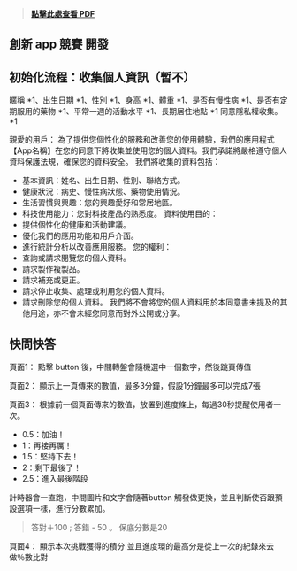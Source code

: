 
> **[點擊此處查看 PDF](User_Interface.pdf)**

## 創新 app 競賽 開發

## 初始化流程：收集個人資訊（暫不）
暱稱 *1、出生日期 *1、性別 *1、身高 *1、體重 *1、是否有慢性病 *1、是否有定期服用的藥物 *1、平常一週的活動水平 *1、長期居住地點 *1
同意隱私權收集。*1

親愛的用戶：
為了提供您個性化的服務和改善您的使用體驗，我們的應用程式【App名稱】在您的同意下將收集並使用您的個人資料。我們承諾將嚴格遵守個人資料保護法規，確保您的資料安全。
我們將收集的資料包括：
* 基本資訊：姓名、出生日期、性別、聯絡方式。
* 健康狀況：病史、慢性病狀態、藥物使用情況。
* 生活習慣與興趣：您的興趣愛好和常居地區。
* 科技使用能力：您對科技產品的熟悉度。
資料使用目的：
* 提供個性化的健康和活動建議。
* 優化我們的應用功能和用戶介面。
* 進行統計分析以改善應用服務。
您的權利：
* 查詢或請求閱覽您的個人資料。
* 請求製作複製品。
* 請求補充或更正。
* 請求停止收集、處理或利用您的個人資料。
* 請求刪除您的個人資料。
我們將不會將您的個人資料用於本同意書未提及的其他用途，亦不會未經您同意而對外公開或分享。


## 快問快答
頁面1：
點擊 button 後，中間轉盤會隨機選中一個數字，然後跳頁傳值

頁面2：
顯示上一頁傳來的數值，最多3分鐘，假設1分鐘最多可以完成7張

頁面3：
根據前一個頁面傳來的數值，放置到進度條上，每過30秒提醒使用者一次。
- 0.5：加油！ 
- 1：再接再厲！
- 1.5：堅持下去！
- 2：剩下最後了！
- 2.5：進入最後階段

計時器會一直跑，中間圖片和文字會隨著button 觸發做更換，並且判斷使否跟預設選項一樣，進行分數累加。
> 答對＋100 ; 答錯 - 50 。
> 保底分數是20

頁面4：
顯示本次挑戰獲得的積分
並且進度環的最高分是從上一次的紀錄來去做％數比對

